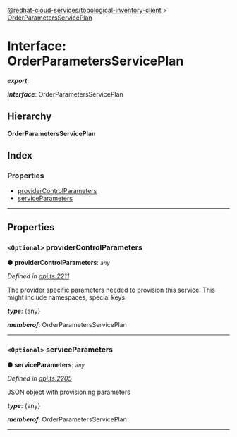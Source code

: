 [@redhat-cloud-services/topological-inventory-client](../README.md) > [OrderParametersServicePlan](../interfaces/orderparametersserviceplan.md)

# Interface: OrderParametersServicePlan

*__export__*: 

*__interface__*: OrderParametersServicePlan

## Hierarchy

**OrderParametersServicePlan**

## Index

### Properties

* [providerControlParameters](orderparametersserviceplan.md#providercontrolparameters)
* [serviceParameters](orderparametersserviceplan.md#serviceparameters)

---

## Properties

<a id="providercontrolparameters"></a>

### `<Optional>` providerControlParameters

**● providerControlParameters**: *`any`*

*Defined in [api.ts:2211](https://github.com/RedHatInsights/javascript-clients/blob/master/packages/topological-inventory/api.ts#L2211)*

The provider specific parameters needed to provision this service. This might include namespaces, special keys

*__type__*: {any}

*__memberof__*: OrderParametersServicePlan

___
<a id="serviceparameters"></a>

### `<Optional>` serviceParameters

**● serviceParameters**: *`any`*

*Defined in [api.ts:2205](https://github.com/RedHatInsights/javascript-clients/blob/master/packages/topological-inventory/api.ts#L2205)*

JSON object with provisioning parameters

*__type__*: {any}

*__memberof__*: OrderParametersServicePlan

___

